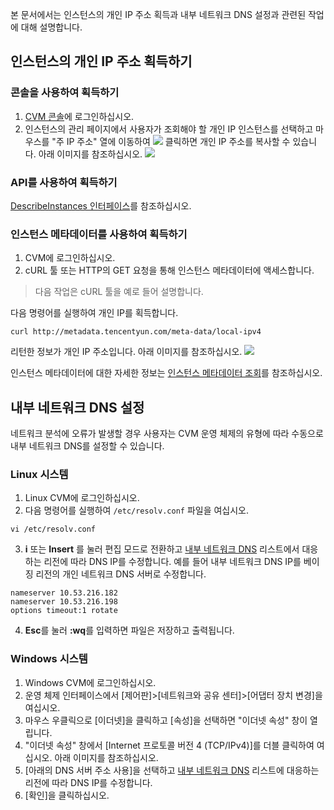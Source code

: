 본 문서에서는 인스턴스의 개인 IP 주소 획득과 내부 네트워크 DNS 설정과 관련된 작업에 대해 설명합니다.

## 인스턴스의 개인 IP 주소 획득하기
### 콘솔을 사용하여 획득하기
1. [CVM 콘솔](https://console.cloud.tencent.com/cvm/)에 로그인하십시오.
2. 인스턴스의 관리 페이지에서 사용자가 조회해야 할 개인 IP 인스턴스를 선택하고 마우스를 "주 IP 주소" 열에 이동하여 <img src="https://main.qcloudimg.com/raw/6603ab4f907562addb1c01596c6296cd.png" style="margin: 0;"> 클릭하면 개인 IP 주소를 복사할 수 있습니다. 아래 이미지를 참조하십시오.
![](https://main.qcloudimg.com/raw/f4849355a4890861e2d07b35de1099a4.png)

### API를 사용하여 획득하기
[DescribeInstances 인터페이스](https://intl.cloud.tencent.com/document/product/213/33258)를 참조하십시오.

### 인스턴스 메타데이터를 사용하여 획득하기

1. CVM에 로그인하십시오.
2. cURL 툴 또는 HTTP의 GET 요청을 통해 인스턴스 메타데이터에 액세스합니다.
> 다음 작업은 cURL 툴을 예로 들어 설명합니다.
>
다음 명령어를 실행하여 개인 IP를 획득합니다.
```
curl http://metadata.tencentyun.com/meta-data/local-ipv4
```
리턴한 정보가 개인 IP 주소입니다. 아래 이미지를 참조하십시오.
![](https://mc.qcloudimg.com/static/img/14a13eccebc7eee6f83bc026adb30902/image.png)

인스턴스 메타데이터에 대한 자세한 정보는 [인스턴스 메타데이터 조회](https://intl.cloud.tencent.com/document/product/213/4934)를 참조하십시오.

## 내부 네트워크 DNS 설정 
네트워크 분석에 오류가 발생할 경우 사용자는 CVM 운영 체제의 유형에 따라 수동으로 내부 네트워크 DNS를 설정할 수 있습니다.

### Linux 시스템

1. Linux CVM에 로그인하십시오.
2. 다음 명령어를 실행하여 `/etc/resolv.conf` 파일을 여십시오.
```
vi /etc/resolv.conf
```
3. **i** 또는 **Insert** 를 눌러 편집 모드로 전환하고 [내부 네트워크 DNS](https://intl.cloud.tencent.com/document/product/213/5225) 리스트에서 대응하는 리전에 따라 DNS IP를 수정합니다.
예를 들어 내부 네트워크 DNS IP를 베이징 리전의 개인 네트워크 DNS 서버로 수정합니다.
```
nameserver 10.53.216.182
nameserver 10.53.216.198
options timeout:1 rotate
```
4. **Esc**를 눌러 **:wq**를 입력하면 파일은 저장하고 출력됩니다.

### Windows 시스템

1. Windows CVM에 로그인하십시오.
2. 운영 체제 인터페이스에서 [제어판]>[네트워크와 공유 센터]>[어댑터 장치 변경]을 여십시오.
3. 마우스 우클릭으로 [이더넷]을 클릭하고 [속성]을 선택하면 "이더넷 속성" 창이 열립니다.
4. "이더넷 속성" 창에서 [Internet 프로토콜 버전 4 (TCP/IPv4)]를 더블 클릭하여 여십시오. 아래 이미지를 참조하십시오.
5. [아래의 DNS 서버 주소 사용]을 선택하고 [내부 네트워크 DNS](https://intl.cloud.tencent.com/document/product/213/5225) 리스트에 대응하는 리전에 따라 DNS IP를 수정합니다.
6. [확인]을 클릭하십시오.

